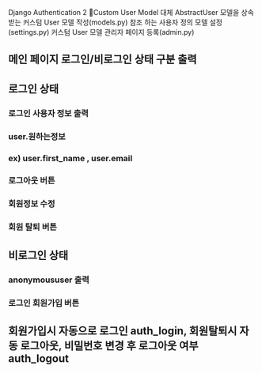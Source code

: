 Django Authentication 2
🌟Custom User Model 대체
AbstractUser 모델을 상속 받는 커스텀 User 모델 작성(models.py)
참조 하는 사용자 정의 모델 설정(settings.py)
커스텀 User 모델 관리자 페이지 등록(admin.py)

## 메인 페이지 로그인/비로그인 상태 구분 출력

## 로그인 상태 
### 로그인 사용자 정보 출력 
### user.원하는정보
### ex) user.first_name , user.email
### 로그아웃 버튼
### 회원정보 수정
### 회원 탈퇴 버튼
## 비로그인 상태
### anonymoususer 출력
### 로그인 회원가입 버튼

## 회원가입시 자동으로 로그인 auth_login, 회원탈퇴시 자동 로그아웃, 비밀번호 변경 후 로그아웃 여부 auth_logout